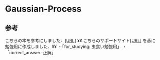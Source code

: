 # Gaussian-Process
## 参考
こちらの本を参考にしました．[[URL]](https://www.amazon.co.jp/dp/4061529269/) ¥¥
こちらのサポートサイト[[URL]](https://ieeexplore.ieee.org/stamp/stamp.jsp?tp=&arnumber=8594029)
を基に勉強用に作成しました．¥¥
・「for_studying: 虫食い勉強用」
・「correct_answer: 正解」

